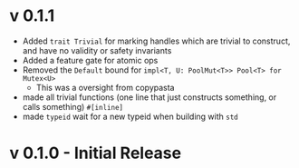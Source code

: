 # v 0.1.1

* Added `trait Trivial` for marking handles which are trivial to construct, and have no validity or safety invariants
* Added a feature gate for atomic ops
* Removed the `Default` bound for `impl<T, U: PoolMut<T>> Pool<T> for Mutex<U>`
  * This was a oversight from copypasta
* made all trivial functions (one line that just constructs something, or calls something) `#[inline]`
* made `typeid` wait for a new typeid when building with `std`

# v 0.1.0 - Initial Release
